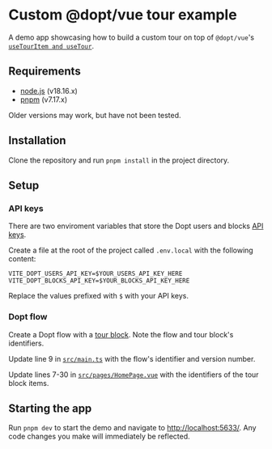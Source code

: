 # Custom @dopt/vue tour example

A demo app showcasing how to build a custom tour on top of `@dopt/vue`'s [`useTourItem and useTour`](https://github.com/dopt/odopt/blob/main/packages/%40dopt/vue/src/tour.ts).

## Requirements

- [node.js](https://nodejs.org/) (v18.16.x)
- [pnpm](https://pnpm.io/) (v7.17.x)

Older versions may work, but have not been tested.

## Installation

Clone the repository and run `pnpm install` in the project directory.

## Setup

### API keys

There are two enviroment variables that store the Dopt users and blocks [API keys](https://docs.dopt.com/setup/api-keys/).

Create a file at the root of the project called `.env.local` with the following content:

```
VITE_DOPT_USERS_API_KEY=$YOUR_USERS_API_KEY_HERE
VITE_DOPT_BLOCKS_API_KEY=$YOUR_BLOCKS_API_KEY_HERE
```

Replace the values prefixed with `$` with your API keys.

### Dopt flow

Create a Dopt flow with a [tour block](https://docs.dopt.com/concepts/blocks/tour/). Note the flow and tour block's identifiers.

Update line 9 in [`src/main.ts`](./src/main.ts#L9) with the flow's identifier and version number.

Update lines 7-30 in [`src/pages/HomePage.vue`](./src/pages/HomePage.vue#L7-L30) with the identifiers of the tour block items.

## Starting the app

Run `pnpm dev` to start the demo and navigate to [http://localhost:5633/](http://localhost:5633/). Any code changes you make will immediately be reflected.
